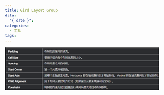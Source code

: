 ```yaml
---
title: Gird Layout Group
date:
  "{ date }": 
categories:
  - 工具
tags:
---
```


![](../img/beishang20241211104523130.png)